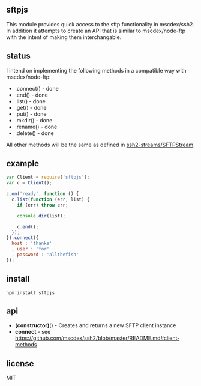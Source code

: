 sftpjs
-------

This module provides quick access to the sftp functionality in mscdex/ssh2. In addition
it attempts to create an API that is similar to mscdex/node-ftp with the intent of making
them interchangable.

status
------

I intend on implementing the following methods in a compatible way with mscdex/node-ftp:

* .connect() - done
* .end() - done
* .list() - done
* .get() - done
* .put() - done
* .mkdir() - done
* .rename() - done
* .delete() - done

All other methods will be the same as defined in [ssh2-streams/SFTPStream](https://github.com/mscdex/ssh2-streams/blob/master/SFTPStream.md#sftpstream-methods).

example
-------

```js
var Client = require('sftpjs');
var c = Client();

c.on('ready', function () {
  c.list(function (err, list) {
    if (err) throw err;

    console.dir(list);

    c.end();
  });
}).connect({
  host : 'thanks'
  , user : 'for'
  , password : 'allthefish'
});
```

install
-------

```shell
npm install sftpjs
```

api
---

* **(constructor)**() - Creates and returns a new SFTP client instance
* **connect** - see https://github.com/mscdex/ssh2/blob/master/README.md#client-methods

license
-------

MIT

